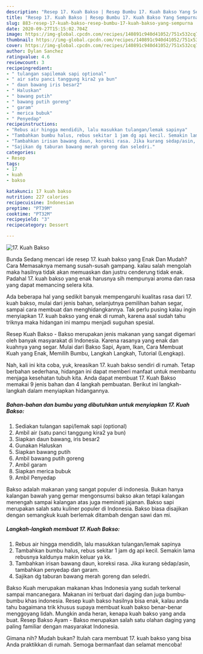 ```yaml
---
description: "Resep 17. Kuah Bakso | Resep Bumbu 17. Kuah Bakso Yang Sempurna"
title: "Resep 17. Kuah Bakso | Resep Bumbu 17. Kuah Bakso Yang Sempurna"
slug: 883-resep-17-kuah-bakso-resep-bumbu-17-kuah-bakso-yang-sempurna
date: 2020-09-27T15:15:02.704Z
image: https://img-global.cpcdn.com/recipes/140891c940d41052/751x532cq70/17-kuah-bakso-foto-resep-utama.jpg
thumbnail: https://img-global.cpcdn.com/recipes/140891c940d41052/751x532cq70/17-kuah-bakso-foto-resep-utama.jpg
cover: https://img-global.cpcdn.com/recipes/140891c940d41052/751x532cq70/17-kuah-bakso-foto-resep-utama.jpg
author: Dylan Sanchez
ratingvalue: 4.6
reviewcount: 3
recipeingredient:
- " tulangan sapilemak sapi optional"
- " air satu panci tanggung kira2 ya bun"
- " daun bawang iris besar2"
- " Haluskan"
- " bawang putih"
- " bawang putih goreng"
- " garam"
- " merica bubuk"
- " Penyedap"
recipeinstructions:
- "Rebus air hingga mendidih, lalu masukkan tulangan/lemak sapinya"
- "Tambahkan bumbu halus, rebus sekitar 1 jam dg api kecil. Semakin lama rebusnya kaldunya makin keluar ya kk."
- "Tambahkan irisan bawang daun, koreksi rasa. Jika kurang sèdap/asin, tambahkan penyedap dan garam."
- "Sajikan dg taburan bawang merah goreng dan seledri."
categories:
- Resep
tags:
- 17
- kuah
- bakso

katakunci: 17 kuah bakso 
nutrition: 227 calories
recipecuisine: Indonesian
preptime: "PT39M"
cooktime: "PT32M"
recipeyield: "3"
recipecategory: Dessert

---
```



![17. Kuah Bakso](https://img-global.cpcdn.com/recipes/140891c940d41052/751x532cq70/17-kuah-bakso-foto-resep-utama.jpg)

Bunda Sedang mencari ide resep 17. kuah bakso yang Enak Dan Mudah? Cara Memasaknya memang susah-susah gampang. kalau salah mengolah maka hasilnya tidak akan memuaskan dan justru cenderung tidak enak. Padahal 17. kuah bakso yang enak harusnya sih mempunyai aroma dan rasa yang dapat memancing selera kita.

Ada beberapa hal yang sedikit banyak mempengaruhi kualitas rasa dari 17. kuah bakso, mulai dari jenis bahan, selanjutnya pemilihan bahan segar, sampai cara membuat dan menghidangkannya. Tak perlu pusing kalau ingin menyiapkan 17. kuah bakso yang enak di rumah, karena asal sudah tahu triknya maka hidangan ini mampu menjadi suguhan spesial.

Resep Kuah Bakso - Bakso merupakan jenis makanan yang sangat digemari oleh banyak masyarakat di Indonesia. Karena rasanya yang enak dan kuahnya yang segar. Mulai dari Bakso Sapi, Ayam, Ikan, Cara Membuat Kuah yang Enak, Memilih Bumbu, Langkah Langkah, Tutorial (Lengkap).


Nah, kali ini kita coba, yuk, kreasikan 17. kuah bakso sendiri di rumah. Tetap berbahan sederhana, hidangan ini dapat memberi manfaat untuk membantu menjaga kesehatan tubuh kita. Anda dapat membuat 17. Kuah Bakso memakai 9 jenis bahan dan 4 langkah pembuatan. Berikut ini langkah-langkah dalam menyiapkan hidangannya.

<!--inarticleads1-->

##### Bahan-bahan dan bumbu yang dibutuhkan untuk menyiapkan 17. Kuah Bakso:

1. Sediakan  tulangan sapi/lemak sapi (optional)
1. Ambil  air (satu panci tanggung kira2 ya bun)
1. Siapkan  daun bawang, iris besar2
1. Gunakan  Haluskan
1. Siapkan  bawang putih
1. Ambil  bawang putih goreng
1. Ambil  garam
1. Siapkan  merica bubuk
1. Ambil  Penyedap


Bakso adalah makanan yang sangat populer di indonesia. Bukan hanya kalangan bawah yang gemar mengonsumsi bakso akan tetapi kalangan menengah sampai kalangan atas juga meminati jajanan. Bakso sapi merupakan salah satu kuliner populer di Indonesia. Bakso biasa disajikan dengan semangkuk kuah berlemak ditambah dengan sawi dan mi. 

<!--inarticleads2-->

##### Langkah-langkah membuat 17. Kuah Bakso:

1. Rebus air hingga mendidih, lalu masukkan tulangan/lemak sapinya
1. Tambahkan bumbu halus, rebus sekitar 1 jam dg api kecil. Semakin lama rebusnya kaldunya makin keluar ya kk.
1. Tambahkan irisan bawang daun, koreksi rasa. Jika kurang sèdap/asin, tambahkan penyedap dan garam.
1. Sajikan dg taburan bawang merah goreng dan seledri.


Bakso Kuah merupakan makanan khas Indonesia yang sudah terkenal sampai mancanegara. Makanan ini terbuat dari daging dan juga bumbu-bumbu khas indonesia. Resep kuah bakso hasilnya bisa enak, kalau anda tahu bagaimana trik khusus supaya membuat kuah bakso benar-benar menggoyang lidah. Mungkin anda heran, kenapa kuah bakso yang anda buat. Resep Bakso Ayam - Bakso merupakan salah satu olahan daging yang paling familiar dengan masyarakat Indonesia. 

Gimana nih? Mudah bukan? Itulah cara membuat 17. kuah bakso yang bisa Anda praktikkan di rumah. Semoga bermanfaat dan selamat mencoba!
